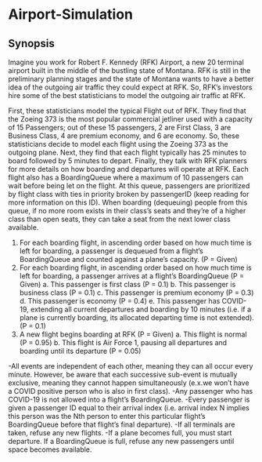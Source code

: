 # Airport-Simulation

## Synopsis
Imagine you work for Robert F. Kennedy (RFK) Airport, a new 20 terminal airport built in the middle of
the bustling state of Montana. RFK is still in the preliminary planning stages and the state of Montana
wants to have a better idea of the outgoing air traffic they could expect at RFK. So, RFK’s investors hire
some of the best statisticians to model the outgoing air traffic at RFK.

First, these statisticians model the typical Flight out of RFK. They find that the Zoeing 373 is the most
popular commercial jetliner used with a capacity of 15 Passengers; out of these 15 passengers, 2 are First
Class, 3 are Business Class, 4 are premium economy, and 6 are economy. So, these statisticians decide to
model each flight using the Zoeing 373 as the outgoing plane. Next, they find that each flight typically
has 25 minutes to board followed by 5 minutes to depart. Finally, they talk with RFK planners for more
details on how boarding and departures will operate at RFK. Each flight also has a BoardingQueue
where a maximum of 10 passengers can wait before being let on the flight. At this queue, passengers are
prioritized by flight class with ties in priority broken by passengerID (keep reading for more information
on this ID). When boarding (dequeuing) people from this queue, if no more room exists in their class’s
seats and they’re of a higher class than open seats, they can take a seat from the next lower class
available.

1. For each boarding flight, in ascending order based on how much time is left for boarding, a
passenger is dequeued from a flight’s BoardingQueue and counted against a plane’s capacity.
(P = Given)
2. For each boarding flight, in ascending order based on how much time is left for boarding, a
passenger arrives at a flight’s BoardingQueue (P = Given)
a. This passenger is first class (P = 0.1)
b. This passenger is business class (P = 0.1)
c. This passenger is premium economy (P = 0.3)
d. This passenger is economy (P = 0.4)
e. This passenger has COVID-19, extending all current departures and boarding
by 10 minutes (i.e. if a plane is currently boarding, its allocated departing time
is not extended). (P = 0.1)
3. A new flight begins boarding at RFK (P = Given)
a. This flight is normal (P = 0.95)
b. This flight is Air Force 1, pausing all departures and boarding until its
departure (P = 0.05)

-All events are independent of each other, meaning they can all occur every minute. However, be aware
that each successive sub-event is mutually exclusive, meaning they cannot happen simultaneously (e.x.we won’t have a COVID positive person who is also in first class). -Any passenger who has COVID-19 is not allowed into a flight’s BoardingQueue.
-Every passenger is given a passenger ID equal to their arrival index (i.e. arrival index N implies this person was the Nth person to enter this particular flight’s
BoardingQueue before that flight’s final departure). 
-If all terminals are taken, refuse any new flights. 
-If a plane becomes full, you must start departure. If a BoardingQueue is full, refuse any new passengers until
space becomes available. 











